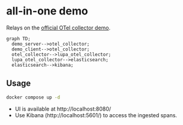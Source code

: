 # all-in-one demo

Relays on the [official OTel collector demo](https://github.com/open-telemetry/opentelemetry-collector-contrib/tree/main/examples/demo).

```mermaid
graph TD;
  demo_server-->otel_collector;
  demo_client-->otel_collector;
  otel_collector-->lupa_otel_collector;
  lupa_otel_collector-->elasticsearch;
  elasticsearch-->kibana;
```

## Usage

```sh
docker compose up -d
```

- UI is available at http://localhost:8080/
- Use Kibana (http://localhost:5601/) to access the ingested spans.
